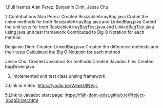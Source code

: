 1.Full Names
Alan Perez, Benjamin Dinh, Jesse Chu

2.Contributions
Alan Perez:
Created ResizableArrayBag.java
Coded the union methods for both ResizableArrayBag.java and LinkedBag.java
Coded the unit tests for both ResizableArrayBagTest.java and LinkedBagTest.java using java unit test framework
Contributed to Big O Notation for each method


Benjamin Dinh:
Created LinkedBag.java
Created the difference methods and their tests 
Calculated the Big O Notation for each method

Jesse Chu:
Created Javadocs for methods
Created Javadoc files
Created bagDriver.java

3. Implemented unit test class unsing framework

4.Link to Video: https://youtu.be/WepkUINVjjc

5.Link to Javadoc start page: https://fish-dont-exist.github.io/Project-1/bagDriver.html
